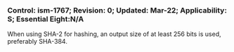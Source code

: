 ### Control: ism-1767; Revision: 0; Updated: Mar-22; Applicability: S; Essential Eight:N/A
<p>When using SHA-2 for hashing, an output size of at least 256 bits is used, preferably SHA-384.</p>